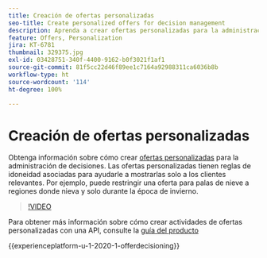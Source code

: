 ```yaml
---
title: Creación de ofertas personalizadas
seo-title: Create personalized offers for decision management
description: Aprenda a crear ofertas personalizadas para la administración de decisiones. Las ofertas personalizadas tienen reglas de idoneidad asociadas para ayudarle a mostrarlas solo a los clientes relevantes.
feature: Offers, Personalization
jira: KT-6781
thumbnail: 329375.jpg
exl-id: 03428751-340f-4400-9162-b0f3021f1af1
source-git-commit: 81f5cc22d46f89ee1c7164a92988311ca6036b8b
workflow-type: ht
source-wordcount: '114'
ht-degree: 100%

---
```


# Creación de ofertas personalizadas

Obtenga información sobre cómo crear [ofertas personalizadas](https://experienceleague.adobe.com/docs/journey-optimizer/using/offer-decisioniong/managing-offers-in-the-offer-library/creating-personalized-offers.html?lang=es) para la administración de decisiones. Las ofertas personalizadas tienen reglas de idoneidad asociadas para ayudarle a mostrarlas solo a los clientes relevantes. Por ejemplo, puede restringir una oferta para palas de nieve a regiones donde nieva y solo durante la época de invierno.

>[!VIDEO](https://video.tv.adobe.com/v/329375?quality=12&learn=on)

Para obtener más información sobre cómo crear actividades de ofertas personalizadas con una API, consulte la [guía del producto](https://experienceleague.adobe.com/docs/journey-optimizer/using/offer-decisioniong/api-reference/offers-api/personalized-offers/create.html?lang=es)

{{experienceplatform-u-1-2020-1-offerdecisioning}}
